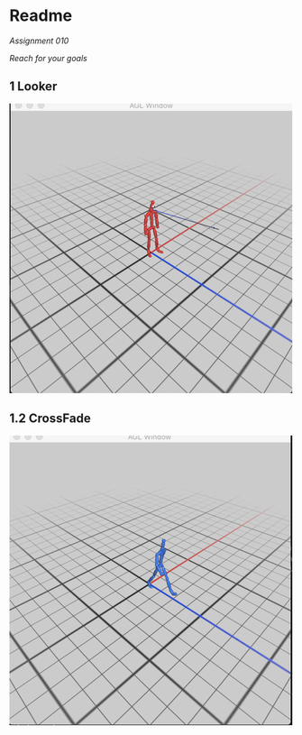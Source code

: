 # Readme

*Assignment 010*

*Reach for your goals*

## 1 Looker

<img src='https://github.com/foqiashahid112/animation-toolkit/blob/main/assignments/a10-ik/looker.gif' title='blend' width='' alt='blend' />

## 1.2 CrossFade

<img src='https://github.com/foqiashahid112/animation-toolkit/blob/main/assignments/a9-fade/crossfade.gif' title='splice' width='' alt='splice' />







